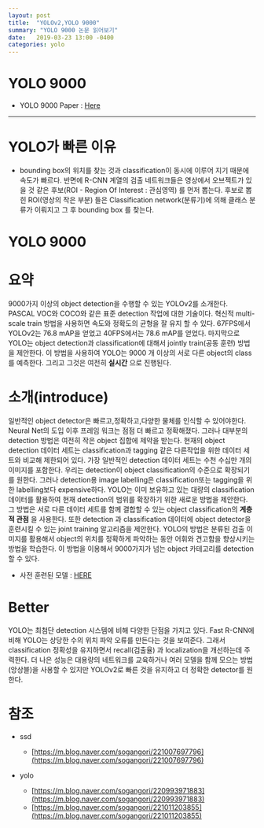```yaml
---
layout: post
title:  "YOLOv2,YOLO 9000"
summary: "YOLO 9000 논문 읽어보기"
date:   2019-03-23 13:00 -0400
categories: yolo
---
```


# YOLO 9000

- YOLO 9000 Paper : [Here](https://arxiv.org/abs/1612.08242)

---
# YOLO가 빠른 이유
- bounding box의 위치를 찾는 것과 classification이 동시에 이루어 지기 때문에 속도가 빠르다. 반면에 R-CNN 계열의 검출 네트워크들은 영상에서 오브젝트가 있을 것 같은 후보(ROI - Region Of Interest : 관심영역) 를 먼저 뽑는다. 후보로 뽑힌 ROI(영상의 작은 부분) 들은 Classification network(분류기)에 의해 클래스 분류가 이뤄지고  그 후 bounding box 를 찾는다.


# YOLO 9000

# 요약
9000가지 이상의 object detection을 수행할 수 있는 YOLOv2를 소개한다. PASCAL VOC와 COCO와 같은 표준 detection 작업에 대한 기술이다. 혁신적 multi-scale train 방법을 사용하면 속도와 정확도의 균형을 잘 유지 할 수 있다. 67FPS에서 YOLOv2는 76.8 mAP을 얻었고 40FPS에서는 78.6 mAP를 얻었다. 마지막으로 YOLO는 object detection과 classification에 대해서 jointly train(공동 훈련) 방법을 제안한다. 이 방법을 사용하여 YOLO는 9000 개 이상의 서로 다른 object의 class를 예측한다. 그리고 그것은 여전히 **실시간** 으로 진행된다.

# 소개(introduce)
일반적인 object detector은 빠르고,정확하고,다양한 물체를 인식할 수 있어야한다. Neural Net의 도입 이후 프레임 워크는 점점 더 빠르고 정확해졌다. 그러나 대부분의 detection 방법은 여전히 작은 object 집합에 제약을 받는다. 현재의 object detection 데이터 세트는 classification과 tagging 같은 다른작업을 위한 데이터 세트와 비교해 제한되어 있다. 가장 일반적인 detection 데이터 세트는 수천 수십만 개의 이미지를 포함한다. 우리는 detection이 object classification의 수준으로 확장되기를 원한다. 그러나 detection용 image labelling은 classification또는 tagging을 위한 labelling보다 expensive하다. YOLO는 이미 보유하고 있는 대량의 classification 데이터를 활용하여 현재 detection의 범위를 확장하기 위한 새로운 방법을 제안한다. 그 방법은 서로 다른 데이터 세트를 함께 결합할 수 있는 object classification의 **계층적 관점** 을 사용한다. 또한 detection 과 classification 데이터에 object detector을 훈련시킬 수 있는 joint training 알고리즘을 제안한다. YOLO의 방법은 분류된 검출 이미지를 활용해서 object의 위치를 정확하게 파악하는 동안 어휘와 견고함을 향상시키는 방법을 학습한다. 이 방법을 이용해서 9000가지가 넘는 object 카테고리를 detection 할 수 있다.

- 사전 훈련된 모델 : [HERE](http://pjreddie.com/yolo9000/)

# Better
YOLO는 최첨단 detection 시스템에 비해 다양한 단점을 가지고 있다. Fast R-CNN에 비해 YOLO는 상당한 수의 위치 파악 오류를 만든다는 것을 보여준다. 그래서 classification 정확성을 유지하면서 recall(검출율) 과 localization을 개선하는데 주력한다. 더 나은 성능은 대용량의 네트워크를 교육하거나 여러 모델을 함께 모으는 방법(앙상블)을 사용할 수 있지만 YOLOv2로 빠른 것을 유지하고 더 정확한 detector를 원한다.

# 참조
- ssd
  + [https://m.blog.naver.com/sogangori/221007697796](https://m.blog.naver.com/sogangori/221007697796)

- yolo
  + [https://m.blog.naver.com/sogangori/220993971883](https://m.blog.naver.com/sogangori/220993971883)
  + [https://m.blog.naver.com/sogangori/221011203855](https://m.blog.naver.com/sogangori/221011203855)

